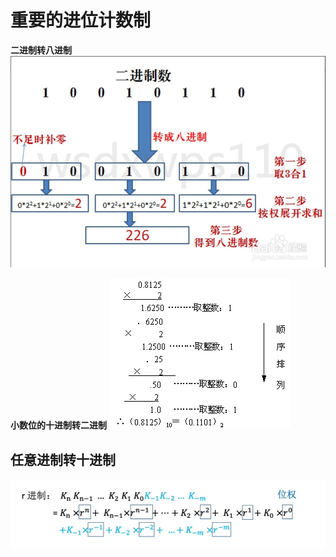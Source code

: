 

# 重要的进位计数制
**二进制转八进制**
![输入图片说明](/imgs/2025-07-01/Hhw4DUvbsEsGvUke.png)

**小数位的十进制转二进制**
![输入图片说明](/imgs/2025-07-01/1f9mQY6O4D1rKHzE.png)


## 任意进制转十进制
![输入图片说明](/imgs/2025-07-24/ydn7BDqKPv6womN5.png)
<!--stackedit_data:
eyJoaXN0b3J5IjpbLTExODYzMjk1NTYsLTExMjIzNjkzMDhdfQ
==
-->